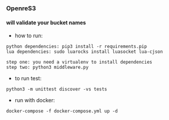 ### OpenreS3

#### will validate your bucket names

- how to run:

```
python dependencies: pip3 install -r requirements.pip
lua dependencies: sudo luarocks install luasocket lua-cjson
```

```
step one: you need a virtualenv to install dependencies
step two: python3 middleware.py 
```

- to run test:
```
python3 -m unittest discover -vs tests
```

- run with docker:
```
docker-compose -f docker-compose.yml up -d
```